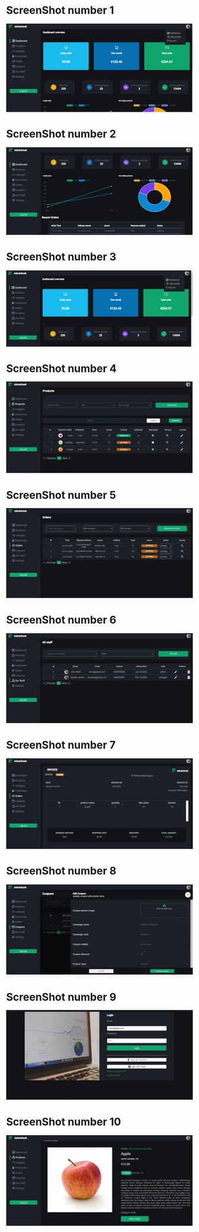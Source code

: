 
<h1>ScreenShot number 1</h1>
<img src="./Screenshots/1.jpg" />
<h1>ScreenShot number 2</h1>
<img src="./Screenshots/2.jpg" />
<h1>ScreenShot number 3</h1>
<img src="./Screenshots/3.png" />
<h1>ScreenShot number 4</h1>
<img src="./Screenshots/4.jpg" />
<h1>ScreenShot number 5</h1>
<img src="./Screenshots/5.jpg" />
<h1>ScreenShot number 6</h1>
<img src="./Screenshots/6.jpg" />
<h1>ScreenShot number 7</h1>
<img src="./Screenshots/7.jpg" />
<h1>ScreenShot number 8</h1>
<img src="./Screenshots/8.jpg" />
<h1>ScreenShot number 9</h1>
<img src="./Screenshots/9.jpg" />
<h1>ScreenShot number 10</h1>
<img src="./Screenshots/10.jpg" />

